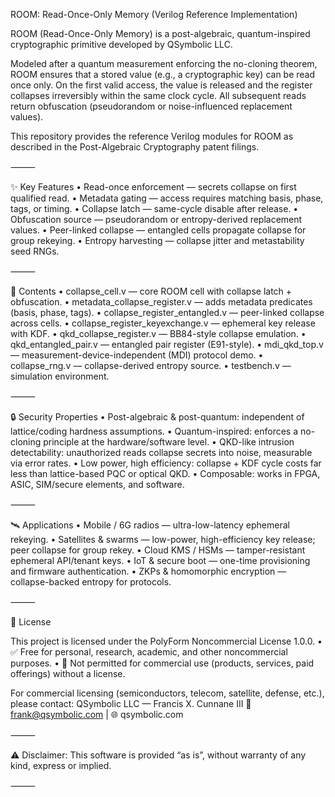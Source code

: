 ROOM: Read-Once-Only Memory (Verilog Reference Implementation)

ROOM (Read-Once-Only Memory) is a post-algebraic, quantum-inspired cryptographic primitive developed by QSymbolic LLC.

Modeled after a quantum measurement enforcing the no-cloning theorem, ROOM ensures that a stored value (e.g., a cryptographic key) 
can be read once only. On the first valid access, the value is released and the register collapses irreversibly within the same clock cycle. 
All subsequent reads return obfuscation (pseudorandom or noise-influenced replacement values).

This repository provides the reference Verilog modules for ROOM as described in the Post-Algebraic Cryptography patent filings.

⸻

✨ Key Features
	•	Read-once enforcement — secrets collapse on first qualified read.
	•	Metadata gating — access requires matching basis, phase, tags, or timing.
	•	Collapse latch — same-cycle disable after release.
	•	Obfuscation source — pseudorandom or entropy-derived replacement values.
	•	Peer-linked collapse — entangled cells propagate collapse for group rekeying.
	•	Entropy harvesting — collapse jitter and metastability seed RNGs.

⸻

📂 Contents
	•	collapse_cell.v — core ROOM cell with collapse latch + obfuscation.
	•	metadata_collapse_register.v — adds metadata predicates (basis, phase, tags).
	•	collapse_register_entangled.v — peer-linked collapse across cells.
	•	collapse_register_keyexchange.v — ephemeral key release with KDF.
	•	qkd_collapse_register.v — BB84-style collapse emulation.
	•	qkd_entangled_pair.v — entangled pair register (E91-style).
	•	mdi_qkd_top.v — measurement-device-independent (MDI) protocol demo.
	•	collapse_rng.v — collapse-derived entropy source.
	•	testbench.v — simulation environment.

⸻

🔒 Security Properties
	•	Post-algebraic & post-quantum: independent of lattice/coding hardness assumptions.
	•	Quantum-inspired: enforces a no-cloning principle at the hardware/software level.
	•	QKD-like intrusion detectability: unauthorized reads collapse secrets into noise, measurable via error rates.
	•	Low power, high efficiency: collapse + KDF cycle costs far less than lattice-based PQC or optical QKD.
	•	Composable: works in FPGA, ASIC, SIM/secure elements, and software.

⸻

🛰️ Applications
	•	Mobile / 6G radios — ultra-low-latency ephemeral rekeying.
	•	Satellites & swarms — low-power, high-efficiency key release; peer collapse for group rekey.
	•	Cloud KMS / HSMs — tamper-resistant ephemeral API/tenant keys.
	•	IoT & secure boot — one-time provisioning and firmware authentication.
	•	ZKPs & homomorphic encryption — collapse-backed entropy for protocols.

⸻

📜 License

This project is licensed under the PolyForm Noncommercial License 1.0.0.
	•	✅ Free for personal, research, academic, and other noncommercial purposes.
	•	🚫 Not permitted for commercial use (products, services, paid offerings) without a license.

For commercial licensing (semiconductors, telecom, satellite, defense, etc.), please contact:
QSymbolic LLC — Francis X. Cunnane III
📧 frank@qsymbolic.com | 🌐 qsymbolic.com

⸻

⚠️ Disclaimer: This software is provided “as is”, without warranty of any kind, express or implied.

⸻
